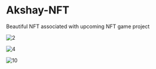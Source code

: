 # Akshay-NFT
 Beautiful NFT associated with upcoming NFT game project
 
![2](https://user-images.githubusercontent.com/67767059/147420664-9b6eda9a-f472-4fc1-9aef-c64b5a9c4445.png)

![4](https://user-images.githubusercontent.com/67767059/147420804-5a5bf4be-2262-4c39-be33-77949100b6d2.png)

![10](https://user-images.githubusercontent.com/67767059/147420775-f88c8a5b-716d-4347-ba1b-3800309b7ebd.png)
